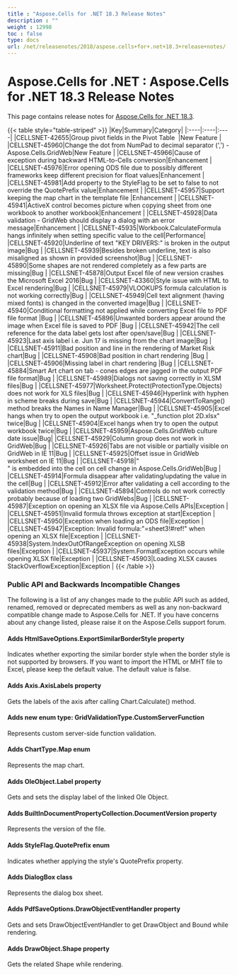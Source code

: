 ```yaml
---
title : "Aspose.Cells for .NET 18.3 Release Notes" 
description : "" 
weight : 12998 
toc : false
type: docs
url: /net/releasenotes/2018/aspose.cells+for+.net+18.3+release+notes/
---
```


# Aspose.Cells for .NET : Aspose.Cells for .NET 18.3 Release Notes


This page contains release notes for [Aspose.Cells for .NET 18.3](https://www.nuget.org/packages/Aspose.Cells/18.3.0).

{{< table style="table-striped" >}}
|Key|Summary|Category|
|:----|:----|:----|
|CELLSNET-42655|Group pivot fields in the Pivot Table  |New Feature |
|CELLSNET-45960|Change the dot from NumPad to decimal separator (',') - Aspose.Cells.GridWeb|New Feature |
|CELLSNET-45966|Cause of exception during backward HTML-to-Cells conversion|Enhancement |
|CELLSNET-45976|Error opening ODS file due to possibly different frameworks keep different precision for float values|Enhancement |
|CELLSNET-45981|Add property to the StyleFlag to be set to false to not override the QuotePrefix value|Enhancement |
|CELLSNET-45957|Support keeping the map chart in the template file |Enhancement |
|CELLSNET-45941|ActiveX control becomes picture when copying sheet from one workbook to another workbook|Enhancement |
|CELLSNET-45928|Data validation - GridWeb should display a dialog with an error message|Enhancement |
|CELLSNET-45935|Workbook.CalculateFormula hangs infinitely when setting specific value to the cell|Performance|
|CELLSNET-45920|Underline of text "KEY DRIVERS:" is broken in the output image|Bug |
|CELLSNET-45939|Besides broken underline, text is also misaligned as shown in provided screenshot|Bug |
|CELLSNET-45890|Some shapes are not rendered completely as a few parts are missing|Bug |
|CELLSNET-45878|Output Excel file of new version crashes the Microsoft Excel 2016|Bug |
|CELLSNET-43360|Style issue with HTML to Excel rendering|Bug |
|CELLSNET-45979|VLOOKUPS formula calculation is not working correctly|Bug |
|CELLSNET-45949|Cell text alignment (having mixed fonts) is changed in the converted image|Bug |
|CELLSNET-45940|Conditional formatting not applied while converting Excel file to PDF file format |Bug |
|CELLSNET-45896|Unwanted borders appear around the image when Excel file is saved to PDF |Bug |
|CELLSNET-45942|The cell reference for the data label gets lost after open/save|Bug |
|CELLSNET-45923|Last axis label i.e. Jun 17 is missing from the chart image|Bug |
|CELLSNET-45911|Bad position and line in the rendering of Market Risk chart|Bug |
|CELLSNET-45908|Bad position in chart rendering |Bug |
|CELLSNET-45906|Missing label in chart rendering |Bug |
|CELLSNET-45884|Smart Art chart on tab - cones edges are jagged in the output PDF file format|Bug |
|CELLSNET-45989|Dialogs not saving correctly in XLSM files|Bug |
|CELLSNET-45977|Worksheet.Protect(ProtectionType.Objects) does not work for XLS files|Bug |
|CELLSNET-45946|Hyperlink with hyphen in scheme breaks during save|Bug |
|CELLSNET-45944|ConvertToRange() method breaks the Names in Name Manager|Bug |
|CELLSNET-45905|Excel hangs when try to open the output workbook i.e. "\_function plot 2D.xlsx" twice|Bug |
|CELLSNET-45904|Excel hangs when try to open the output workbook twice|Bug |
|CELLSNET-45959|Aspose.Cells.GridWeb culture date issue|Bug|
|CELLSNET-45929|Column group does not work in GridWeb|Bug |
|CELLSNET-45926|Tabs are not visible or partially visible on GridWeb in IE 11|Bug |
|CELLSNET-45925|Offset issue in GridWeb worksheet on IE 11|Bug |
|CELLSNET-45918|"<br>" is embedded into the cell on cell change in Aspose.Cells.GridWeb|Bug |
|CELLSNET-45914|Formula disappear after validating/updating the value in the cell|Bug |
|CELLSNET-45912|Error after validating a cell according to the validation method|Bug |
|CELLSNET-45894|Controls do not work correctly probably because of loading two GridWebs|Bug |
|CELLSNET-45987|Exception on opening an XLSX file via Aspose.Cells APIs|Exception |
|CELLSNET-45951|Invalid formula throws exception at start|Exception |
|CELLSNET-45950|Exception when loading an ODS file|Exception |
|CELLSNET-45947|Exception: Invalid formula:"=sheet3!#ref!" when opening an XLSX file|Exception |
|CELLSNET-45938|System.IndexOutOfRangeException on opening XLSB files|Exception |
|CELLSNET-45937|System.FormatException occurs while opening XLSX file|Exception |
|CELLSNET-45903|Loading XLSX causes StackOverflowException|Exception |
{{< /table >}}

### Public API and Backwards Incompatible Changes

The following is a list of any changes made to the public API such as added, renamed, removed or deprecated members as well as any non-backward compatible change made to Aspose.Cells for .NET. If you have concerns about any change listed, please raise it on the Aspose.Cells support forum.

#### Adds HtmlSaveOptions.ExportSimilarBorderStyle property

Indicates whether exporting the similar border style when the border style is not supported by browsers. If you want to import the HTML or MHT file to Excel, please keep the default value. The default value is false.

#### Adds Axis.AxisLabels property

Gets the labels of the axis after calling Chart.Calculate() method.

#### Adds new enum type: GridValidationType.CustomServerFunction

Represents custom server-side function validation.

#### Adds ChartType.Map enum

Represents the map chart.

#### Adds OleObject.Label property

Gets and sets the display label of the linked Ole Object.

#### Adds BuiltInDocumentPropertyCollection.DocumentVersion property

Represents the version of the file.

#### Adds StyleFlag.QuotePrefix enum

Indicates whether applying the style's QuotePrefix property.

#### Adds DialogBox class

Represents the dialog box sheet.

#### Adds PdfSaveOptions.DrawObjectEventHandler property

Gets and sets DrawObjectEventHandler to get DrawObject and Bound while rendering.

#### Adds DrawObject.Shape property

Gets the related Shape while rendering.

